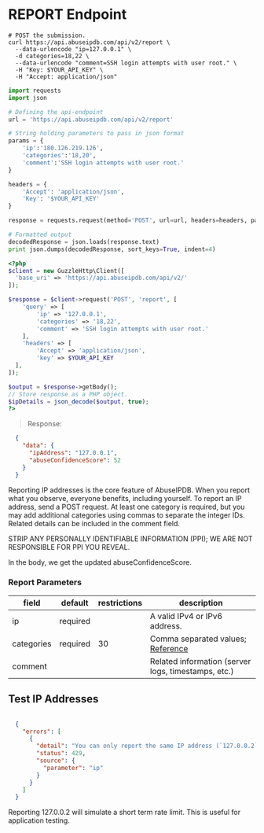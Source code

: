 # REPORT Endpoint

```shell
# POST the submission.
curl https://api.abuseipdb.com/api/v2/report \
  --data-urlencode "ip=127.0.0.1" \
  -d categories=18,22 \
  --data-urlencode "comment=SSH login attempts with user root." \
  -H "Key: $YOUR_API_KEY" \
  -H "Accept: application/json"
```
```python
import requests
import json

# Defining the api-endpoint
url = 'https://api.abuseipdb.com/api/v2/report'

# String holding parameters to pass in json format
params = {
    'ip':'180.126.219.126',
    'categories':'18,20',
    'comment':'SSH login attempts with user root.'
}

headers = {
    'Accept': 'application/json',
    'Key': '$YOUR_API_KEY'
}

response = requests.request(method='POST', url=url, headers=headers, params=params)

# Formatted output
decodedResponse = json.loads(response.text)
print json.dumps(decodedResponse, sort_keys=True, indent=4)
```

```php
<?php
$client = new GuzzleHttp\Client([
  'base_uri' => 'https://api.abuseipdb.com/api/v2/'
]);

$response = $client->request('POST', 'report', [
	'query' => [
		'ip' => '127.0.0.1',
		'categories' => '18,22',
		'comment' => 'SSH login attempts with user root.'
	],
	'headers' => [
		'Accept' => 'application/json',
		'key' => $YOUR_API_KEY
  ],
]);

$output = $response->getBody();
// Store response as a PHP object.
$ipDetails = json_decode($output, true);
?>
```
> Response:

```json
  {
    "data": {
      "ipAddress": "127.0.0.1",
      "abuseConfidenceScore": 52
    }
  }
```

Reporting IP addresses is the core feature of AbuseIPDB. When you report what you observe, everyone benefits, including yourself. To report an IP address, send a POST request. At least one category is required, but you may add additional categories using commas to separate the integer IDs. Related details can be included in the comment field.


<aside class="warning">
STRIP ANY PERSONALLY IDENTIFIABLE INFORMATION (PPI); WE ARE NOT RESPONSIBLE FOR PPI YOU REVEAL.
</aside>


In the body, we get the updated abuseConfidenceScore.

### Report Parameters

| field      | default  | restrictions | description                                                               |
|------------|----------|--------------|---------------------------------------------------------------------------|
| ip         | required |              | A valid IPv4 or IPv6 address.                                             |
| categories | required | 30           | Comma separated values; [Reference](https://www.abuseipdb.com/categories) |
| comment    |          |              | Related information (server logs, timestamps, etc.)                       |

## Test IP Addresses

```json

  {
    "errors": [
      {
        "detail": "You can only report the same IP address (`127.0.0.2`) once in 15 minutes.",
        "status": 429,
        "source": {
          "parameter": "ip"
        }
      }
    ]
  }
```

Reporting 127.0.0.2 will simulate a short term rate limit. This is useful for application testing.

